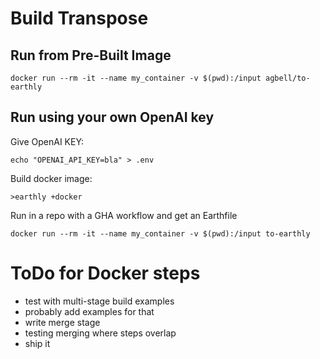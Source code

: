 <!-- markdownlint-disable -->
# Build Transpose

## Run from Pre-Built Image

```
docker run --rm -it --name my_container -v $(pwd):/input agbell/to-earthly
```

## Run using your own OpenAI key

Give OpenAI KEY:
```
echo "OPENAI_API_KEY=bla" > .env
```

Build docker image:
```
>earthly +docker
```
Run in a repo with a GHA workflow and get an Earthfile
```
docker run --rm -it --name my_container -v $(pwd):/input to-earthly
```

# ToDo for Docker steps
- test with multi-stage build examples
 - probably add examples for that
- write merge stage
 - testing merging where steps overlap
- ship it
